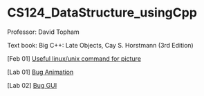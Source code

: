 # CS124_DataStructure_usingCpp

Professor: David Topham

Text book: Big C++: Late Objects, Cay S. Horstmann (3rd Edition)

[Feb 01] [Useful linux/unix command for picture](https://github.com/AmberFu/CS124_DataStructure_usingCpp/blob/main/Notes/Feb01.md)

[Lab 01] [Bug Animation](https://github.com/AmberFu/CS124_DataStructure_usingCpp/blob/main/Assignments/Lab1_Bug_Animation.md)

[Lab 02] [Bug GUI](https://github.com/AmberFu/CS124_DataStructure_usingCpp/blob/main/Assignments/Lab2_bug_fltk.md)


